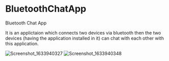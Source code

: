 # BluetoothChatApp
Bluetooth Chat App

It is an applictaion which connects two devices via bluetooth then the two devices (having the application installed in it) can chat with each other with this application.

![Screenshot_1633940327](https://user-images.githubusercontent.com/80695826/136757839-eb76ad0c-4ec3-4a41-875b-00fe5164253a.png)
![Screenshot_1633940348](https://user-images.githubusercontent.com/80695826/136757851-b7bc4d21-e22d-4b91-8cad-a350260fb5db.png)

